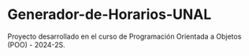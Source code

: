 # Generador-de-Horarios-UNAL
Proyecto desarrollado en el curso de Programación Orientada a Objetos (POO) - 2024-2S.
